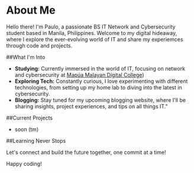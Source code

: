 # About Me

Hello there! I'm Paulo, a passionate BS IT Network and Cybersecurity student based in Manila, Philippines. Welcome to my digital hideaway, where I explore the ever-evolving world of IT and share my experiemces through code and projects.

##What I'm Into

- **Studying:** Currently immersed in the world of IT, focusing on network and cybersecurity at [Mapúa Malayan Digital College](https://www.mmdc.mcl.edu.ph/)) 
- **Exploring Tech:** Constantly curious, I love experimenting with different technologies, from setting up my home lab to diving into the latest in cybersecurity.
- **Blogging:** Stay tuned for my upcoming blogging website, where I'll be sharing insights, project experiences, and tips on all things IT."

##Current Projects

- soon (tm)

##Learning Never Stops

Let's connect and build the future together, one commit at a time! 

Happy coding!
